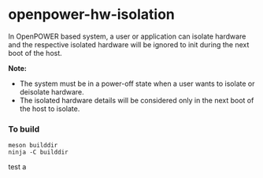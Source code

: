 # openpower-hw-isolation

In OpenPOWER based system, a user or application can isolate hardware and the
respective isolated hardware will be ignored to init during the next boot of the
host.

**Note:**

- The system must be in a power-off state when a user wants to isolate or
  deisolate hardware.
- The isolated hardware details will be considered only in the next boot of the
  host to isolate.

### To build

```
meson builddir
ninja -C builddir
```


test a
